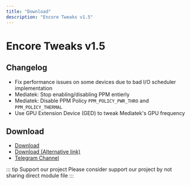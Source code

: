 ```yaml
---
title: "Download"
description: "Encore Tweaks v1.5"
---
```


# Encore Tweaks v1.5

## Changelog
- Fix performance issues on some devices due to bad I/O scheduler implementation
- Mediatek: Stop enabling/disabling PPM entierly
- Mediatek: Disable PPM Policy `PPM_POLICY_PWR_THRO` and `PPM_POLICY_THERMAL`
- Use GPU Extension Device (GED) to tweak Mediatek's GPU frequency

## Download
- [Download](https://en.shrinke.me/ghWUW8sH)
- [Download (Alternative link)](https://sfl.gl/LWl3oz)
- [Telegram Channel](https://rem01schannel.t.me)

::: tip Support our project
Please consider support our project by not sharing direct module file
:::
